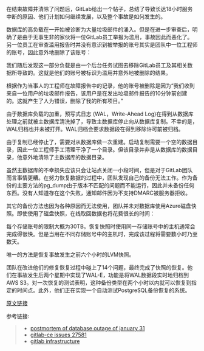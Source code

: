 在结束故障并清除了问题后，GitLab给出一个帖子，总结了导致长达18小时服务中断的原因、他们计划如何继续发展，以及整个事故是如何发生的。

数据库的高负载在一开始被诊断为大量垃圾邮件的涌入。但是在进一步审查后，明确了是由于无事生非的家伙将一位GitLab员工举报为滥用，事故因此而恶化了。另一位员工在审查滥用报告时并没有意识到被举报的账号其实是团队中一位工程师的账号，因此意外地删除了该账号：

我们随后发现这一部分负载是由一个后台任务试图去移除GitLab员工及其相关数据所导致的。这就是他们的账号被标识为滥用并意外地被删除的结果。

根据作为当事人的工程师在故障报告中的记录，他的账号被删除是因为“我们收到来自一位用户的垃圾邮件报告，该用户是在发出垃圾邮件报告的10分钟前创建的。这就产生了人为错误，删除了我的所有项目。”

由于数据库负载的加重，预写式日志 (WAL，Write-Ahead Log)在得到从数据库处理之前就被主数据库清洗掉了，导致主数据库停止向从数据库复制。不幸的是，WAL归档也并未被打开。WAL归档会要求数据段在得到移除许可前被归档。

由于复制已经停止了，需要对从数据库做一次重建。启动复制需要一个空的数据目录，因此一位工程师手工清理干净了一个目录。但该目录并非是从数据库的数据目录，他意外地清除了主数据库的数据目录。

虽然主数据库的不幸损失应该只会让站点关闭一小段时间，但是对于GitLab团队而言事情更糟。在努力恢复数据的过程中，团队发现自己的备份无法工作。作为备份的主要方法的pg_dump由于版本不匹配的问题而不能运行，因此并未备份任何东西。没有人知道存在这个失败，通知邮件因为不支持DMARC被服务器拒收。

其它的备份方法也因为各种原因而无法使用，团队并未对数据库使用Azure磁盘快照。即使使用了磁盘快照，在线取回数据也将花费很长的时间：

每个存储账号的限制大概为30TB。恢复快照时使用同一存储账号中的主机通常会完成得很快。但是当用在不同存储账号中的主机时，完成该过程将需要数小时乃至数天。

唯一的方法是恢复事故发生之前六个小时的LVM快照。

团队在改进他们的修复恢复过程中碰上了14个问题，最终完成了快照的恢复。他们在事故发生后两个星期中实现了WAL-E，功能是将WAL数据段实时地归档到AWS S3。对一次恢复的测试表明，这种备份类型在两个小时以内就可以恢复到指定的时间点。此外，他们正在实现一个自动测试PostgreSQL备份恢复的系统。

[原文链接]( http://www.infoq.com/cn/news/2017/02/gitlab-outage-postmortem)        

参考链接:

> + [postmortem of database outage of january 31](https://about.gitlab.com/2017/02/10/postmortem-of-database-outage-of-january-31/)
> + [gitlab-ce issues 27581](https://gitlab.com/gitlab-org/gitlab-ce/issues/27581)
> + [gitlab infrastructure](https://gitlab.com/gitlab-com/infrastructure/issues/1152#note_23730945)
